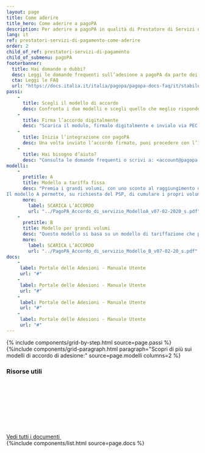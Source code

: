 ```yaml
---
layout: page
title: Come aderire
title_hero: Come aderire a pagoPA
description: Per aderire a pagoPA in qualità di Prestatore di Servizi di Pagamento, è necessario firmare un accordo con PagoPA S.p.A. Quest’ultimo prevede, da parte del PSP aderente, il pagamento di un corrispettivo in base al numero di transazioni effettuate dal PSP (all’aumentare del volume delle transazioni corrisponde un corrispettivo per transazione inferiore).
lang: it
ref: prestatori-servizi-di-pagamento-come-aderire
order: 2
child_of_ref: prestatori-servizi-di-pagamento
child_of_submenu: pagoPA
footerbanner:
  title: Hai domande o dubbi?
  desc: Leggi le domande frequenti sull’adesione a pagoPA da parte dei Prestatori di Servizi di Pagamento
  cta: Leggi le FAQ
  url: "https://docs.italia.it/italia/pagopa/pagopa-docs-faq/it/stabile/_docs/FAQ_sezioneD.html"
passi:
    -
      title: Scegli il modello di accordo
      desc: Confronta i due modelli e scegli quello che meglio risponde alle tue necessità.
    -
      title: Firma l’accordo digitalmente
      desc: "Scarica il modulo, firmalo digitalmente e invialo via PEC a: <accordipsp@pec.pagopa.it>"
    -
      title: Inizia l’integrazione con pagoPA
      desc: Una volta inviato l’accordo firmato, puoi procedere con l’integrazione tecnologica e iniziare ad usare il servizio!
    -
      title: Hai bisogno d’aiuto?
      desc: "Consulta le domande frequenti o scrivi a: <account@pagopa.it>"
modelli:
    -
      pretitle: A
      title: Modello a tariffa fissa
      desc: "Premia i grandi volumi, con uno sconto al raggiungimento di determinati obiettivi.<br>
Il modello A permette, su richiesta del PSP, di cumulare i propri volumi alternativamente con altri PSP del medesimo gruppo societario o tramite un Mandatario Qualificato, al fine di accedere a tariffe migliori ed eventualmente a sconti."
      more: 
        label: SCARICA L’ACCORDO
        url: "../PagoPA_Accordo_di_servizio_ModelloA_v07-02-2020_s.pdf"
    -
      pretitle: B
      title: Modello per grandi volumi
      desc: "Questo modello si basa su un modello di tariffazione che prevede una flat fee per alcune casistiche."
      more: 
        label: SCARICA L’ACCORDO
        url: "../PagoPA_Accordo_di_servizio_Modello_B_v07-02-20_s.pdf"
docs:
    -
     label: Portale delle Adesioni - Manuale Utente
     url: "#"
    -
     label: Portale delle Adesioni - Manuale Utente
     url: "#"
    -
     label: Portale delle Adesioni - Manuale Utente
     url: "#"
    -
     label: Portale delle Adesioni - Manuale Utente
     url: "#"
---
```



{% include components/grid-by-step.html source=page.passi %}
{%include components/grid-paragraph.html
          paragraph="Scopri di più sui modelli di accordo di adesione:"
          source=page.modelli
          columns=2
          %}


<div class="d-flex align-items-center heading-border-bottom my-4">
  <h3>Risorse utili</h3>
  <div class="ml-auto">
    <a href="../documentazione/" class="read-more" title="Vedi tutti i documenti">
      <span class="text">Vedi tutti i documenti</span>
      <svg class="icon">
          <use xlink:href="/assets/bootstrap-italia/dist/svg/sprite.svg#it-arrow-right" /></use>
      </svg>
    </a>
  </div>
</div>
{%include components/list.html
          source=page.docs
          %}